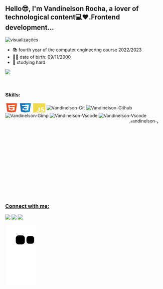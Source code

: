 <h2>Hello😎, I'm Vandinelson Rocha, a lover of technological content💻❤.Frontend development...</h2>

<p align="left"> <img src="https://komarev.com/ghpvc/?username=vandinelsonrocha&label=Profile%20views&color=blue&style=flat" alt="visualizações" /> </p>

<ul>
  <li>📚 fourth year of the computer engineering course 2022/2023</li>
  <li>👱‍♂️ date of birth: 09/11/2000</li>
  <li>🦾 studying hard</li>
 </ul>
 
 <div style="display: inline-block;" align="center">
  <a href="https://github.com/vandinelsonrocha">
  <img height="145rem" src="https://github-readme-stats.vercel.app/api/top-langs/?username=vandinelsonrocha&layout=compact&langs_count=7&theme=cobalt"/>
  </div>
  
##

<div style="display: inline-block;">
  <h3>Skills:</h3>
  <img align="center" alt="Vandinelson-HTML" height="30" width="40" src="https://raw.githubusercontent.com/devicons/devicon/master/icons/html5/html5-original.svg">
  <img align="center" alt="Vandinelson-CSS" height="30" width="40" src="https://raw.githubusercontent.com/devicons/devicon/master/icons/css3/css3-original.svg">
  <img align="center" alt="Vandinelson-Js" height="30" width="40" src="https://raw.githubusercontent.com/devicons/devicon/master/icons/javascript/javascript-plain.svg">
  <img align="center" alt="Vandinelson-Git" height="30" width="40" src="https://cdn.jsdelivr.net/gh/devicons/devicon/icons/git/git-original.svg" />
  <img align="center" alt="Vandinelson-Github" height="30" width="40" src="https://cdn.jsdelivr.net/gh/devicons/devicon/icons/github/github-original-wordmark.svg" />
  <img align="center" alt="Vandinelson-Gimp" height="30" width="40" src="https://cdn.jsdelivr.net/gh/devicons/devicon/icons/gimp/gimp-original-wordmark.svg" />
  <img align="center" alt="Vandinelson-Vscode" height="30" width="40" src="https://cdn.jsdelivr.net/gh/devicons/devicon/icons/vscode/vscode-original.svg" />
  <img align="center" alt="Vandinelson-Vscode" height="30" width="40" src="https://cdn.jsdelivr.net/gh/devicons/devicon/icons/react/react-original.svg" />
  <img align="right" alt="Vandinelson-pic" height="150" style="border-radius:50px;" src="https://blog.megacursos.com/wp-content/uploads/2019/12/SAP-DDM-II-1.jpg?">
 </div>

##

<div>
  <br><br><br><br>
  <h3>Connect with me:</h3>
  <a href="https://www.linkedin.com/in/vandy-gomes" target="_blank"><img src="https://img.shields.io/badge/-LinkedIn-%230077B5?style=for-the-badge&logo=linkedin&logoColor=white" target="_blank"></a> 
  <a href="mailto:vandInforma.tic@gmail.com"><img src="https://img.shields.io/badge/Gmail-D14836?style=for-the-badge&logo=gmail&logoColor=white" target="_blank"></a>
  <a href="https://www.facebook.com/vandy.gomes.739" target="_blank" rel="external"><img src="https://img.shields.io/badge/Facebook-1877F2?style=for-the-badge&logo=facebook&logoColor=white" target="_blank"></a>
  
  ![Snake animation](https://github.com/rafaballerini/rafaballerini/blob/output/github-contribution-grid-snake.svg)
</div>

